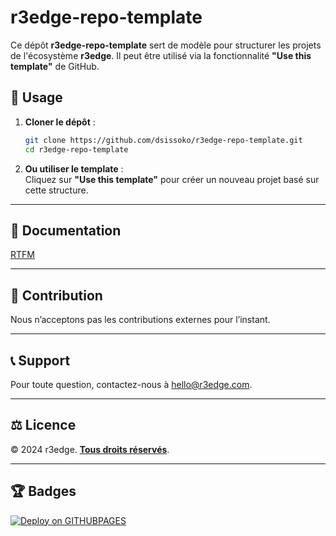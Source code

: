 # r3edge-repo-template

Ce dépôt **r3edge-repo-template** sert de modèle pour structurer les projets de l'écosystème **r3edge**. Il peut être utilisé via la fonctionnalité **"Use this template"** de GitHub.

## 📌 Usage

1. **Cloner le dépôt** :  
   ```bash
   git clone https://github.com/dsissoko/r3edge-repo-template.git
   cd r3edge-repo-template
   ```
2. **Ou utiliser le template** :  
   Cliquez sur **"Use this template"** pour créer un nouveau projet basé sur cette structure.

---

## 📝 Documentation

[RTFM](docs/index.md)

---
## 🤝 Contribution
Nous n’acceptons pas les contributions externes pour l’instant.

---

## 📞 Support
Pour toute question, contactez-nous à [hello@r3edge.com](mailto:hello@r3edge.com).

---

## ⚖️ Licence
© 2024 r3edge. [**Tous droits réservés**](LICENSE).

---

## 🏆 Badges

[![Deploy on  GITHUBPAGES](https://github.com/dsissoko/r3edge-repo-template/actions/workflows/githubpages.yml/badge.svg)](https://github.com/dsissoko/r3edge-repo-template/actions/workflows/githubpages.yml)
